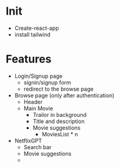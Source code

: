 # Init
- Create-react-app
- install tailwind

# Features
- Login/Signup page
    - signin/signup form
    - redirect to the browse page
- Browse page (only after authentication)
    - Header
    - Main Movie
        - Trailor in background
        - Title and description
        - Movie suggestions
            - MoviesList * n
- NetflixGPT
    - Search bar
    - Movie suggestions
    - 